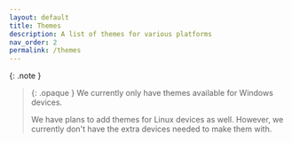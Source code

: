 ```yaml
---
layout: default
title: Themes
description: A list of themes for various platforms
nav_order: 2
permalink: /themes
---
```



{: .note }
> {: .opaque }
> We currently only have themes available for Windows devices.
>
> We have plans to add themes for Linux devices as well. However, we currently don't have the extra devices needed to make them with.